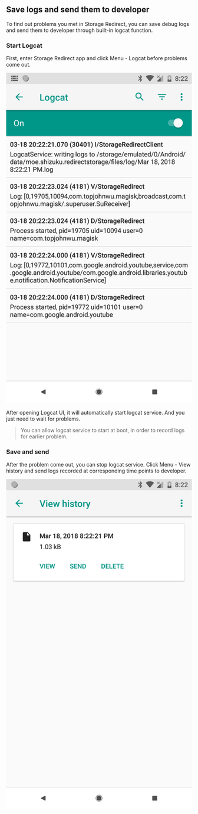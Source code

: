 ## Save logs and send them to developer

To find out problems you met in Storage Redirect, you can save debug logs and send them to developer through built-in logcat function.

### Start Logcat

First, enter Storage Redirect app and click Menu - Logcat before problems come out.

![Logcat UI](./images/logcat_ui.png)

After opening Logcat UI, it will automatically start logcat service. And you just need to wait for problems.

> You can allow logcat service to start at boot, in order to record logs for earlier problem.

### Save and send

After the problem come out, you can stop logcat service. Click Menu - View history and send logs recorded at corresponding time points to developer.

![Logcat history](./images/logcat_history.png)
